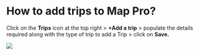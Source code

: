 # How to add trips to Map Pro?

<p class="no-margin">Click on the <b>Trips</b> icon at the top right &gt; <b>+Add a trip</b> &gt; populate the details required along with the type of trip to add a Trip &gt; click on <b>Save.</b></p>
<p class="no-margin"></p>
<div class="intercom-container"><img src="/assets/img/teams-pro/image_125.png"></div>


<Intercom />
<Clarity />
<GoogleAnalytics />
